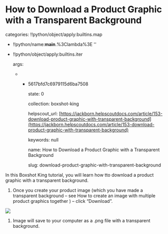 # How to Download a Product Graphic with a Transparent Background

categories: !!python/object/apply:builtins.map

* !!python/name:**main**.%3Clambda%3E ''
* !!python/object/apply:builtins.iter

  args:

  * * 5617bfd7c6979115d6ba7508

      state: 0

      collection: boxshot-king

      helpscout\_url: [https://jackborn.helpscoutdocs.com/article/153-download-product-graphic-with-transparent-background](https://jackborn.helpscoutdocs.com/article/153-download-product-graphic-with-transparent-background)

      keywords: null

      name: How to Download a Product Graphic with a Transparent Background

      slug: download-product-graphic-with-transparent-background

In this Boxshot King tutorial, you will learn how tto download a product graphic with a transparent background.

1. Once you create your product image \(which you have made a transparent background – see How to create an image with multiple product graphics together \) – click “Download”. 

![](http://www.boxshotking.com/wdp/wp-content/uploads/2015/01/t_bsk-packager-download2.png)

1. Image will save to your computer as a .png file with a transparent background.

